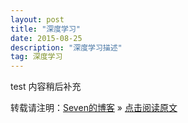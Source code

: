 ```yaml
---
layout: post
title: "深度学习"
date: 2015-08-25 
description: "深度学习描述"
tag: 深度学习
---   
```



test
内容稍后补充

转载请注明：[Seven的博客](http://seven.github.io) » [点击阅读原文](https://sevenold.github.io/2015/08/DL/)
